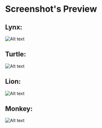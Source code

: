 <h1>Screenshot's Preview</h1>

<h2>Lynx:</h2>

![Alt text](https://i.imgur.com/oWhBADZ.png?raw=true "Lynx")

<h2>Turtle:</h2>

![Alt text](https://i.imgur.com/PTtby0Y.png?raw=true "Turtle")

<h2>Lion:</h2>

![Alt text](https://i.imgur.com/LnDddNj.png?raw=true "Lion")

<h2>Monkey:</h2>

![Alt text](https://i.imgur.com/sjxM9qQ.png?raw=true "Monkey")
